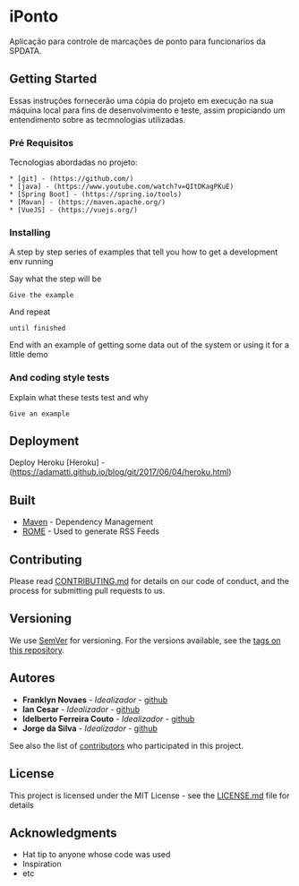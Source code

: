 # iPonto

Aplicação para controle de marcações de ponto para funcionarios da SPDATA.

## Getting Started

Essas instruções fornecerão uma cópia do projeto em execução na sua máquina local para fins de desenvolvimento e teste, assim propiciando um entendimento sobre as tecmnologias utilizadas.

### Pré Requisitos

Tecnologias abordadas no projeto:

```
* [git] - (https://github.com/)
* [java] - (https://www.youtube.com/watch?v=QItDKagPKuE)
* [Spring Boot] - (https://spring.io/tools)
* [Mavan] - (https://maven.apache.org/)
* [VueJS] - (https://vuejs.org/)
```

### Installing

A step by step series of examples that tell you how to get a development env running

Say what the step will be

```
Give the example
```

And repeat

```
until finished
```

End with an example of getting some data out of the system or using it for a little demo

### And coding style tests

Explain what these tests test and why

```
Give an example
```

## Deployment

Deploy Heroku 
[Heroku] - (https://adamatti.github.io/blog/git/2017/06/04/heroku.html)

## Built

* [Maven](https://maven.apache.org/) - Dependency Management
* [ROME](https://rometools.github.io/rome/) - Used to generate RSS Feeds

## Contributing

Please read [CONTRIBUTING.md](https://gist.github.com/PurpleBooth/b24679402957c63ec426) for details on our code of conduct, and the process for submitting pull requests to us.

## Versioning

We use [SemVer](http://semver.org/) for versioning. For the versions available, see the [tags on this repository](https://github.com/your/project/tags). 

## Autores

* **Franklyn Novaes** - *Idealizador* - [github](https://github.com/)
* **Ian Cesar** - *Idealizador* - [github](https://github.com/)
* **Idelberto Ferreira Couto** - *Idealizador* - [github](https://github.com/idelberto)
* **Jorge da Silva** - *Idealizador* - [github](https://github.com/)

See also the list of [contributors](https://github.com/your/project/contributors) who participated in this project.

## License

This project is licensed under the MIT License - see the [LICENSE.md](LICENSE.md) file for details

## Acknowledgments

* Hat tip to anyone whose code was used
* Inspiration
* etc

